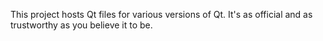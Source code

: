 This project hosts Qt files for various versions of Qt.
It's as official and as trustworthy as you believe it to be.
